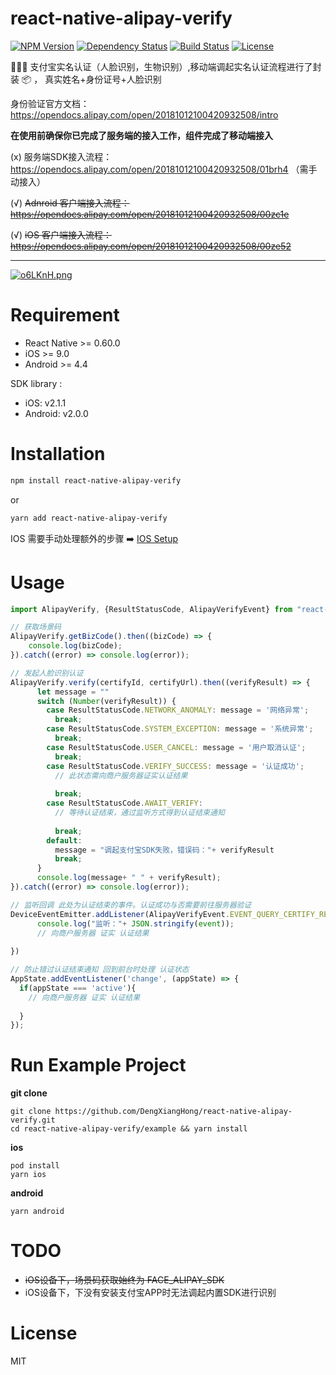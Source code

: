 # react-native-alipay-verify
[![NPM Version](https://img.shields.io/npm/v/react-native-alipay-verify.svg)](https://npmjs.org/package/react-native-alipay-verify)
[![Dependency Status](https://img.shields.io/david/react-native-alipay-verify.svg)](https://david-dm.org/react-native-alipay-verify)
[![Build Status](https://img.shields.io/travis/react-native-alipay-verify/master.svg)](https://travis-ci.org/react-native-alipay-verify)
[![License](https://img.shields.io/npm/l/react-native-alipay-verify.svg)](./LICENSE)

🍺🍺🍺 支付宝实名认证（人脸识别，生物识别）,移动端调起实名认证流程进行了封装 📦 ， 真实姓名+身份证号+人脸识别

身份验证官方文档：https://opendocs.alipay.com/open/20181012100420932508/intro

**在使用前确保你已完成了服务端的接入工作，组件完成了移动端接入**

(x) 服务端SDK接入流程：https://opendocs.alipay.com/open/20181012100420932508/01brh4 （需手动接入）

(√) ~~Adnroid 客户端接入流程：https://opendocs.alipay.com/open/20181012100420932508/00zc1e~~

(√) ~~iOS 客户端接入流程：https://opendocs.alipay.com/open/20181012100420932508/00ze52~~
****

[![o6LKnH.png](https://s4.ax1x.com/2021/12/07/o6LKnH.png)](https://imgtu.com/i/o6LKnH)

# Requirement
- React Native >= 0.60.0
- iOS >= 9.0
- Android >= 4.4

    
SDK library :

- iOS: v2.1.1
- Android: v2.0.0

# Installation

```sh
npm install react-native-alipay-verify
```

or

```sh
yarn add react-native-alipay-verify
```

IOS 需要手动处理额外的步骤 ➡️ [IOS Setup](./docs/ios-setup.md)

# Usage

```js
import AlipayVerify, {ResultStatusCode, AlipayVerifyEvent} from "react-native-alipay-verify";

// 获取场景码
AlipayVerify.getBizCode().then((bizCode) => {
	console.log(bizCode);
}).catch((error) => console.log(error));

// 发起人脸识别认证
AlipayVerify.verify(certifyId, certifyUrl).then((verifyResult) => {
      let message = ""
      switch (Number(verifyResult)) {
        case ResultStatusCode.NETWORK_ANOMALY: message = '网络异常';
          break;
        case ResultStatusCode.SYSTEM_EXCEPTION: message = '系统异常';
          break;
        case ResultStatusCode.USER_CANCEL: message = '用户取消认证';
          break;
        case ResultStatusCode.VERIFY_SUCCESS: message = '认证成功';
          // 此状态需向商户服务器证实认证结果
          
          break;
        case ResultStatusCode.AWAIT_VERIFY:
          // 等待认证结束，通过监听方式得到认证结束通知
          
          break;
        default:
          message = "调起支付宝SDK失败，错误码："+ verifyResult
          break;
      }
      console.log(message+ " " + verifyResult);
}).catch((error) => console.log(error));

// 监听回调 此处为认证结束的事件。认证成功与否需要前往服务器验证
DeviceEventEmitter.addListener(AlipayVerifyEvent.EVENT_QUERY_CERTIFY_RESULT,(event) => {
      console.log("监听："+ JSON.stringify(event));
      // 向商户服务器 证实 认证结果
  
})

// 防止错过认证结束通知 回到前台时处理 认证状态
AppState.addEventListener('change', (appState) => {
  if(appState === 'active'){
    // 向商户服务器 证实 认证结果
    
  }
});
```
# Run Example Project
**git clone**
``` shell
git clone https://github.com/DengXiangHong/react-native-alipay-verify.git
cd react-native-alipay-verify/example && yarn install
```
**ios**
``` shell
pod install
yarn ios
```
**android**
``` shell
yarn android
```
# TODO

- ~~iOS设备下，场景码获取始终为 FACE_ALIPAY_SDK~~
- iOS设备下，下没有安装支付宝APP时无法调起内置SDK进行识别

# License

MIT

